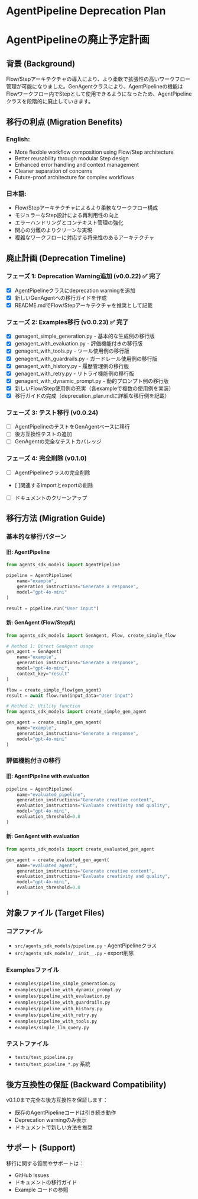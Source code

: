 # AgentPipeline Deprecation Plan
# AgentPipelineの廃止予定計画

## 背景 (Background)

Flow/Stepアーキテクチャの導入により、より柔軟で拡張性の高いワークフロー管理が可能になりました。GenAgentクラスにより、AgentPipelineの機能はFlowワークフロー内でStepとして使用できるようになったため、AgentPipelineクラスを段階的に廃止していきます。

## 移行の利点 (Migration Benefits)

### English:
- More flexible workflow composition using Flow/Step architecture
- Better reusability through modular Step design
- Enhanced error handling and context management
- Cleaner separation of concerns
- Future-proof architecture for complex workflows

### 日本語:
- Flow/Stepアーキテクチャによるより柔軟なワークフロー構成
- モジュラーなStep設計による再利用性の向上
- エラーハンドリングとコンテキスト管理の強化
- 関心の分離のよりクリーンな実現
- 複雑なワークフローに対応する将来性のあるアーキテクチャ

## 廃止計画 (Deprecation Timeline)

### フェーズ 1: Deprecation Warning追加 (v0.0.22) ✅ 完了
- [x] AgentPipelineクラスにdeprecation warningを追加
- [x] 新しいGenAgentへの移行ガイドを作成
- [x] README.mdでFlow/Stepアーキテクチャを推奨として記載

### フェーズ 2: Examples移行 (v0.0.23) ✅ 完了
- [x] genagent_simple_generation.py - 基本的な生成例の移行版
- [x] genagent_with_evaluation.py - 評価機能付きの移行版
- [x] genagent_with_tools.py - ツール使用例の移行版
- [x] genagent_with_guardrails.py - ガードレール使用例の移行版
- [x] genagent_with_history.py - 履歴管理例の移行版
- [x] genagent_with_retry.py - リトライ機能例の移行版
- [x] genagent_with_dynamic_prompt.py - 動的プロンプト例の移行版
- [x] 新しいFlow/Step使用例の充実（各exampleで複数の使用例を実装）
- [x] 移行ガイドの完成（deprecation_plan.mdに詳細な移行例を記載）

### フェーズ 3: テスト移行 (v0.0.24)
- [ ] AgentPipelineのテストをGenAgentベースに移行
- [ ] 後方互換性テストの追加
- [ ] GenAgentの完全なテストカバレッジ

### フェーズ 4: 完全削除 (v0.1.0)
- [ ] AgentPipelineクラスの完全削除
- [ ]関連するimportとexportの削除
- [ ] ドキュメントのクリーンアップ

## 移行方法 (Migration Guide)

### 基本的な移行パターン

#### 旧: AgentPipeline
```python
from agents_sdk_models import AgentPipeline

pipeline = AgentPipeline(
    name="example",
    generation_instructions="Generate a response",
    model="gpt-4o-mini"
)

result = pipeline.run("User input")
```

#### 新: GenAgent (Flow/Step内)
```python
from agents_sdk_models import GenAgent, Flow, create_simple_flow

# Method 1: Direct GenAgent usage
gen_agent = GenAgent(
    name="example", 
    generation_instructions="Generate a response",
    model="gpt-4o-mini",
    context_key="result"
)

flow = create_simple_flow(gen_agent)
result = await flow.run(input_data="User input")

# Method 2: Utility function
from agents_sdk_models import create_simple_gen_agent

gen_agent = create_simple_gen_agent(
    name="example",
    generation_instructions="Generate a response", 
    model="gpt-4o-mini"
)
```

### 評価機能付きの移行

#### 旧: AgentPipeline with evaluation
```python
pipeline = AgentPipeline(
    name="evaluated_pipeline",
    generation_instructions="Generate creative content",
    evaluation_instructions="Evaluate creativity and quality",
    model="gpt-4o-mini",
    evaluation_threshold=0.8
)
```

#### 新: GenAgent with evaluation
```python
from agents_sdk_models import create_evaluated_gen_agent

gen_agent = create_evaluated_gen_agent(
    name="evaluated_agent",
    generation_instructions="Generate creative content",
    evaluation_instructions="Evaluate creativity and quality",
    model="gpt-4o-mini",
    evaluation_threshold=0.8
)
```

## 対象ファイル (Target Files)

### コアファイル
- `src/agents_sdk_models/pipeline.py` - AgentPipelineクラス
- `src/agents_sdk_models/__init__.py` - export削除

### Examplesファイル
- `examples/pipeline_simple_generation.py`
- `examples/pipeline_with_dynamic_prompt.py`
- `examples/pipeline_with_evaluation.py`
- `examples/pipeline_with_guardrails.py`
- `examples/pipeline_with_history.py`
- `examples/pipeline_with_retry.py`
- `examples/pipeline_with_tools.py`
- `examples/simple_llm_query.py`

### テストファイル
- `tests/test_pipeline.py`
- `tests/test_pipeline_*.py` 系統

## 後方互換性の保証 (Backward Compatibility)

v0.1.0まで完全な後方互換性を保証します：
- 既存のAgentPipelineコードは引き続き動作
- Deprecation warningのみ表示
- ドキュメントで新しい方法を推奨

## サポート (Support)

移行に関する質問やサポートは：
- GitHub Issues
- ドキュメントの移行ガイド
- Example コードの参照 
